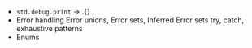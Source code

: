 
* `std.debug.print` -> .{}
* Error handling
	Error unions, Error sets, Inferred Error sets
	try, catch, exhaustive patterns
* Enums
